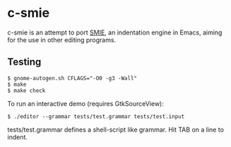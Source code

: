 c-smie
======
c-smie is an attempt to port
[SMIE](http://www.gnu.org/software/emacs/manual/html_node/elisp/SMIE.html#SMIE),
an indentation engine in Emacs, aiming for the use in other editing
programs.

Testing
------
```
$ gnome-autogen.sh CFLAGS="-O0 -g3 -Wall"
$ make
$ make check
```

To run an interactive demo (requires GtkSourceView):
```
$ ./editor --grammar tests/test.grammar tests/test.input
```
tests/test.grammar defines a shell-script like grammar.  Hit TAB on a
line to indent.
